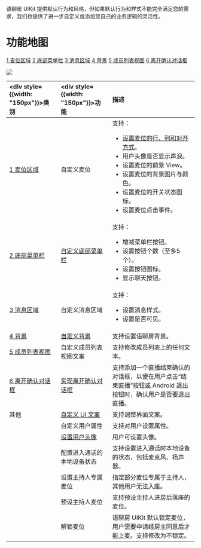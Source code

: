 语聊房 UIKit 提供默认行为和风格，但如果默认行为和样式不能完全满足您的需求，我们也提供了进一步自定义或添加您自己的业务逻辑的灵活性。
# 功能地图


<DescZh/>

<a id="t1" href="#c1">1 麦位区域</a> <a id="t2" href="#c2">2 底部菜单栏</a> <a id="t3" href="#c3">3 消息区域</a> <a id="t4" href="#c4">4 背景</a> <a id="t5" href="#c5">5 成员列表视图</a> <a id="t6" href="#c6">6 离开确认对话框</a>    

<Frame width="512" height="auto" caption=""><img src="https://doc-media.zego.im/sdk-doc/Pics/ZegoUIKit/iOS/feature_map/Live_Audio_Room_Kit_map_new.png" /></Frame>

| <div style={{width: "150px"}}>类别</div>   | <div style={{width: "150px"}}>功能</div>                                                               | 描述                                                                                                                                                                                                                                                                           |
| :----------------------------------------- | :----------------------------------------------------------------------------------------------------- | :----------------------------------------------------------------------------------------------------------------------------------------------------------------------------------------------------------------------------------------------------------------------------- |
| <a id="c1" href="#t1">1 麦位区域</a>       | 自定义麦位                                                                                             | 支持：<ul><li>[设置麦位的行、列和对齐方式](/live-audio-room-kit-ios/custom-prebuilt-features/customize-the-seats)。</li><li>用户头像是否显示声浪。</li><li>设置麦位的前景 View。</li><li>设置麦位的背景图片与颜色。</li><li>设置麦位的开关状态图标。</li><li>设置麦位点击事件。</li></ul> |
| <a id="c2" href="#t2">2 底部菜单栏</a>     | [自定义底部菜单栏](/live-audio-room-kit-ios/custom-prebuilt-features/customize-the-bottom-menu-bar-buttons) | 支持： <ul><li>增减菜单栏按钮。</li><li>设置按钮个数（至多5个）。</li><li>设置按钮图标。</li><li>显示聊天按钮。</li></ul>                                                                                                                                                      |
| <a id="c3" href="#t3">3 消息区域</a>       | 自定义消息区域                                                                                         | 支持：<ul><li>设置消息样式。</li><li>设置是否可见。</li></ul>                                                                                                                                                                                                                  |
| <a id="c4" href="#t4">4 背景</a>           | [自定义背景](/live-audio-room-kit-ios/custom-prebuilt-features/customize-the-background)                          | 支持设置语聊房背景。                                                                                                                                                                                                                                                           |
| <a id="c5" href="#t5">5 成员列表视图</a>   | 自定义成员列表视图文案                                                                                 | 支持修改成员列表上的任何文本。                                                                                                                                                                                                                                                 |
| <a id="c6" href="#t6">6 离开确认对话框</a> | [实现离开确认对话框](/live-audio-room-kit-ios/custom-prebuilt-features/set-a-leave-confirmation-dialog)       | 支持添加一个直播结束确认的对话框，以便在用户点击“结束直播”按钮或 Android 退出按钮时，确认用户是否要退出直播。                                                                                                                                                                  |
| 其他                                       | [自定义 UI 文案](/live-audio-room-kit-ios/custom-prebuilt-features/modify-user-interface-text)                  | 支持调整界面文案。                                                                                                                                                                                                                                                             |
|                                            | 自定义用户属性                                                                                         | 支持对用户设置属性。                                                                                                                                                                                                                                                           |
|                                            | [设置用户头像](/live-audio-room-kit-ios/custom-prebuilt-features/set-avatar-for-users)                          | 用户可设置头像。                                                                                                                                                                                                                                                               |
|                                            | 配置进入通话的本地设备状态                                                                             | 支持设置进入通话时本地设备的状态，包括麦克风、扬声器。                                                                                                                                                                                                                         |
|                                            | 设置主持人专属麦位                                                                                     | 指定部分麦位专属于主持人，其他用户无法入座。                                                                                                                                                                                                                                   |
|                                            | 预设主持人麦位                                                                                         | 支持预设主持人进房后落座的麦位。                                                                                                                                                                                                                                               |
|                                            | 解锁麦位                                                                                               | 语聊房 UIKit 默认锁定麦位，用户需要申请经房主同意后才能上麦。支持修改为不锁定。                                                                                                                                                                                                |